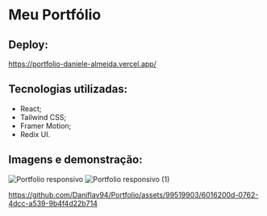 # Meu Portfólio

## Deploy:
https://portfolio-daniele-almeida.vercel.app/

## Tecnologias utilizadas:

- React;
- Tailwind CSS;
- Framer Motion;
- Redix UI.


## Imagens e demonstração:
![Portfolio responsivo](https://github.com/Daniflav94/Portfolio/assets/99519903/d5c1a3bd-f986-4df9-a09c-ec3d25823f58)
![Portfolio responsivo (1)](https://github.com/Daniflav94/Portfolio/assets/99519903/ed6297e8-bcb1-4d31-9057-74363d3ee513)

https://github.com/Daniflav94/Portfolio/assets/99519903/6016200d-0762-4dcc-a539-9b4f4d22b714

